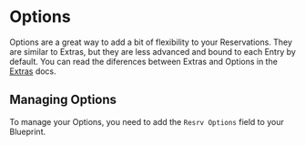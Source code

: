 # Options

Options are a great way to add a bit of flexibility to your Reservations. They are similar to Extras, but they are less advanced and bound to each Entry by default. You can read the diferences between Extras and Options in the [Extras](./extras#extras-or-options) docs.

## Managing Options

To manage your Options, you need to add the `Resrv Options` field to your Blueprint.
